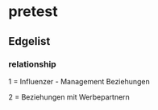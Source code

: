 # pretest

## Edgelist
### relationship
1 = Influenzer - Management Beziehungen

2 = Beziehungen mit Werbepartnern
